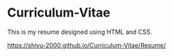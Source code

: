# Curriculum-Vitae
This is my resume designed using HTML and CSS. 

https://shivu-2000.github.io/Curriculum-Vitae/Resume/
